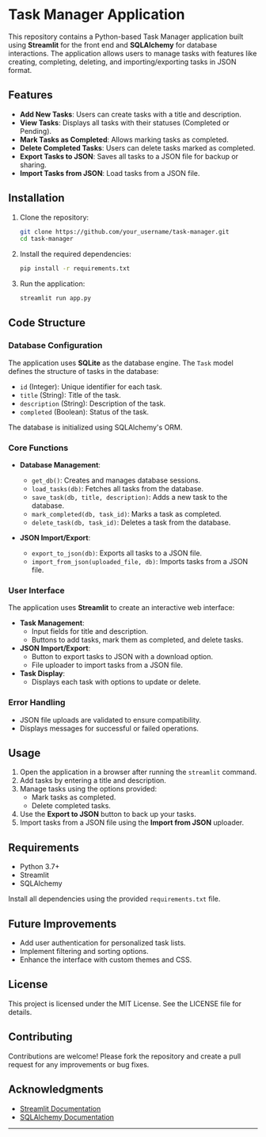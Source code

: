 # Task Manager Application

This repository contains a Python-based Task Manager application built using **Streamlit** for the front end and **SQLAlchemy** for database interactions. The application allows users to manage tasks with features like creating, completing, deleting, and importing/exporting tasks in JSON format.

## Features

- **Add New Tasks**: Users can create tasks with a title and description.
- **View Tasks**: Displays all tasks with their statuses (Completed or Pending).
- **Mark Tasks as Completed**: Allows marking tasks as completed.
- **Delete Completed Tasks**: Users can delete tasks marked as completed.
- **Export Tasks to JSON**: Saves all tasks to a JSON file for backup or sharing.
- **Import Tasks from JSON**: Load tasks from a JSON file.

## Installation

1. Clone the repository:
   ```bash
   git clone https://github.com/your_username/task-manager.git
   cd task-manager
   ```

2. Install the required dependencies:
   ```bash
   pip install -r requirements.txt
   ```

3. Run the application:
   ```bash
   streamlit run app.py
   ```

## Code Structure

### Database Configuration

The application uses **SQLite** as the database engine. The `Task` model defines the structure of tasks in the database:

- `id` (Integer): Unique identifier for each task.
- `title` (String): Title of the task.
- `description` (String): Description of the task.
- `completed` (Boolean): Status of the task.

The database is initialized using SQLAlchemy's ORM.

### Core Functions

- **Database Management**:
  - `get_db()`: Creates and manages database sessions.
  - `load_tasks(db)`: Fetches all tasks from the database.
  - `save_task(db, title, description)`: Adds a new task to the database.
  - `mark_completed(db, task_id)`: Marks a task as completed.
  - `delete_task(db, task_id)`: Deletes a task from the database.

- **JSON Import/Export**:
  - `export_to_json(db)`: Exports all tasks to a JSON file.
  - `import_from_json(uploaded_file, db)`: Imports tasks from a JSON file.

### User Interface

The application uses **Streamlit** to create an interactive web interface:

- **Task Management**:
  - Input fields for title and description.
  - Buttons to add tasks, mark them as completed, and delete tasks.
- **JSON Import/Export**:
  - Button to export tasks to JSON with a download option.
  - File uploader to import tasks from a JSON file.
- **Task Display**:
  - Displays each task with options to update or delete.

### Error Handling

- JSON file uploads are validated to ensure compatibility.
- Displays messages for successful or failed operations.

## Usage

1. Open the application in a browser after running the `streamlit` command.
2. Add tasks by entering a title and description.
3. Manage tasks using the options provided:
   - Mark tasks as completed.
   - Delete completed tasks.
4. Use the **Export to JSON** button to back up your tasks.
5. Import tasks from a JSON file using the **Import from JSON** uploader.

## Requirements

- Python 3.7+
- Streamlit
- SQLAlchemy

Install all dependencies using the provided `requirements.txt` file.

## Future Improvements

- Add user authentication for personalized task lists.
- Implement filtering and sorting options.
- Enhance the interface with custom themes and CSS.

## License

This project is licensed under the MIT License. See the LICENSE file for details.

## Contributing

Contributions are welcome! Please fork the repository and create a pull request for any improvements or bug fixes.

## Acknowledgments

- [Streamlit Documentation](https://docs.streamlit.io/)
- [SQLAlchemy Documentation](https://docs.sqlalchemy.org/)

---
